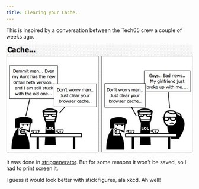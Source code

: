 ```yaml
---
title: Clearing your Cache..
---
```


This is inspired by a conversation between the Tech65 crew a couple of weeks ago.

[![Cache](../images/2007/12/snapshot-2007-12-16-15-13-33.jpg)][0]

It was done in [stripgenerator][1]. But for some reasons it won't be saved, so I had to print screen it.

I guess it would look better with stick figures, ala xkcd. Ah well!


[0]: ../images/2007/12/snapshot-2007-12-16-15-13-33.jpg "Cache"
[1]: http://stripgenerator.com/
